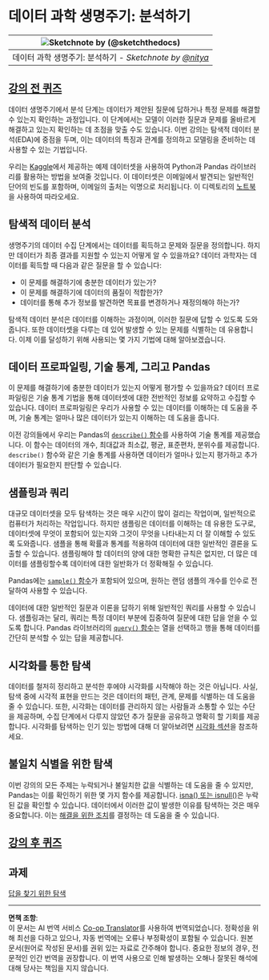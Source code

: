 <!--
CO_OP_TRANSLATOR_METADATA:
{
  "original_hash": "661dad02c3ac239644d34c1eb51e76f8",
  "translation_date": "2025-09-06T20:34:50+00:00",
  "source_file": "4-Data-Science-Lifecycle/15-analyzing/README.md",
  "language_code": "ko"
}
-->
# 데이터 과학 생명주기: 분석하기

|![ Sketchnote by [(@sketchthedocs)](https://sketchthedocs.dev) ](../../sketchnotes/15-Analyzing.png)|
|:---:|
| 데이터 과학 생명주기: 분석하기 - _Sketchnote by [@nitya](https://twitter.com/nitya)_ |

## [강의 전 퀴즈](https://ff-quizzes.netlify.app/en/ds/quiz/28)

데이터 생명주기에서 분석 단계는 데이터가 제안된 질문에 답하거나 특정 문제를 해결할 수 있는지 확인하는 과정입니다. 이 단계에서는 모델이 이러한 질문과 문제를 올바르게 해결하고 있는지 확인하는 데 초점을 맞출 수도 있습니다. 이번 강의는 탐색적 데이터 분석(EDA)에 중점을 두며, 이는 데이터의 특징과 관계를 정의하고 모델링을 준비하는 데 사용할 수 있는 기법입니다.

우리는 [Kaggle](https://www.kaggle.com/balaka18/email-spam-classification-dataset-csv/version/1)에서 제공하는 예제 데이터셋을 사용하여 Python과 Pandas 라이브러리를 활용하는 방법을 보여줄 것입니다. 이 데이터셋은 이메일에서 발견되는 일반적인 단어의 빈도를 포함하며, 이메일의 출처는 익명으로 처리됩니다. 이 디렉토리의 [노트북](notebook.ipynb)을 사용하여 따라오세요.

## 탐색적 데이터 분석

생명주기의 데이터 수집 단계에서는 데이터를 획득하고 문제와 질문을 정의합니다. 하지만 데이터가 최종 결과를 지원할 수 있는지 어떻게 알 수 있을까요? 데이터 과학자는 데이터를 획득할 때 다음과 같은 질문을 할 수 있습니다:
- 이 문제를 해결하기에 충분한 데이터가 있는가?
- 이 문제를 해결하기에 데이터의 품질이 적합한가?
- 데이터를 통해 추가 정보를 발견하면 목표를 변경하거나 재정의해야 하는가?

탐색적 데이터 분석은 데이터를 이해하는 과정이며, 이러한 질문에 답할 수 있도록 도와줍니다. 또한 데이터셋을 다루는 데 있어 발생할 수 있는 문제를 식별하는 데 유용합니다. 이제 이를 달성하기 위해 사용되는 몇 가지 기법에 대해 알아보겠습니다.

## 데이터 프로파일링, 기술 통계, 그리고 Pandas
이 문제를 해결하기에 충분한 데이터가 있는지 어떻게 평가할 수 있을까요? 데이터 프로파일링은 기술 통계 기법을 통해 데이터셋에 대한 전반적인 정보를 요약하고 수집할 수 있습니다. 데이터 프로파일링은 우리가 사용할 수 있는 데이터를 이해하는 데 도움을 주며, 기술 통계는 얼마나 많은 데이터가 있는지 이해하는 데 도움을 줍니다.

이전 강의들에서 우리는 Pandas의 [`describe()` 함수](https://pandas.pydata.org/pandas-docs/stable/reference/api/pandas.DataFrame.describe.html)를 사용하여 기술 통계를 제공했습니다. 이 함수는 데이터의 개수, 최대값과 최소값, 평균, 표준편차, 분위수를 제공합니다. `describe()` 함수와 같은 기술 통계를 사용하면 데이터가 얼마나 있는지 평가하고 추가 데이터가 필요한지 판단할 수 있습니다.

## 샘플링과 쿼리
대규모 데이터셋을 모두 탐색하는 것은 매우 시간이 많이 걸리는 작업이며, 일반적으로 컴퓨터가 처리하는 작업입니다. 하지만 샘플링은 데이터를 이해하는 데 유용한 도구로, 데이터셋에 무엇이 포함되어 있는지와 그것이 무엇을 나타내는지 더 잘 이해할 수 있도록 도와줍니다. 샘플을 통해 확률과 통계를 적용하여 데이터에 대한 일반적인 결론을 도출할 수 있습니다. 샘플링해야 할 데이터의 양에 대한 명확한 규칙은 없지만, 더 많은 데이터를 샘플링할수록 데이터에 대한 일반화가 더 정확해질 수 있습니다.

Pandas에는 [`sample()` 함수](https://pandas.pydata.org/pandas-docs/stable/reference/api/pandas.DataFrame.sample.html)가 포함되어 있으며, 원하는 랜덤 샘플의 개수를 인수로 전달하여 사용할 수 있습니다.

데이터에 대한 일반적인 질문과 이론을 답하기 위해 일반적인 쿼리를 사용할 수 있습니다. 샘플링과는 달리, 쿼리는 특정 데이터 부분에 집중하여 질문에 대한 답을 얻을 수 있도록 합니다. Pandas 라이브러리의 [`query()` 함수](https://pandas.pydata.org/pandas-docs/stable/reference/api/pandas.DataFrame.query.html)는 열을 선택하고 행을 통해 데이터를 간단히 분석할 수 있는 답을 제공합니다.

## 시각화를 통한 탐색
데이터를 철저히 정리하고 분석한 후에야 시각화를 시작해야 하는 것은 아닙니다. 사실, 탐색 중에 시각적 표현을 만드는 것은 데이터의 패턴, 관계, 문제를 식별하는 데 도움을 줄 수 있습니다. 또한, 시각화는 데이터를 관리하지 않는 사람들과 소통할 수 있는 수단을 제공하며, 수집 단계에서 다루지 않았던 추가 질문을 공유하고 명확히 할 기회를 제공합니다. 시각화를 탐색하는 인기 있는 방법에 대해 더 알아보려면 [시각화 섹션](../../../../../../../../../3-Data-Visualization)을 참조하세요.

## 불일치 식별을 위한 탐색
이번 강의의 모든 주제는 누락되거나 불일치한 값을 식별하는 데 도움을 줄 수 있지만, Pandas는 이를 확인하기 위한 몇 가지 함수를 제공합니다. [isna() 또는 isnull()](https://pandas.pydata.org/pandas-docs/stable/reference/api/pandas.isna.html)은 누락된 값을 확인할 수 있습니다. 데이터에서 이러한 값이 발생한 이유를 탐색하는 것은 매우 중요합니다. 이는 [해결을 위한 조치](/2-Working-With-Data/08-data-preparation/notebook.ipynb)를 결정하는 데 도움을 줄 수 있습니다.

## [강의 후 퀴즈](https://ff-quizzes.netlify.app/en/ds/quiz/29)

## 과제

[답을 찾기 위한 탐색](assignment.md)

---

**면책 조항**:  
이 문서는 AI 번역 서비스 [Co-op Translator](https://github.com/Azure/co-op-translator)를 사용하여 번역되었습니다. 정확성을 위해 최선을 다하고 있으나, 자동 번역에는 오류나 부정확성이 포함될 수 있습니다. 원본 문서(원어로 작성된 문서)를 권위 있는 자료로 간주해야 합니다. 중요한 정보의 경우, 전문적인 인간 번역을 권장합니다. 이 번역 사용으로 인해 발생하는 오해나 잘못된 해석에 대해 당사는 책임을 지지 않습니다.  